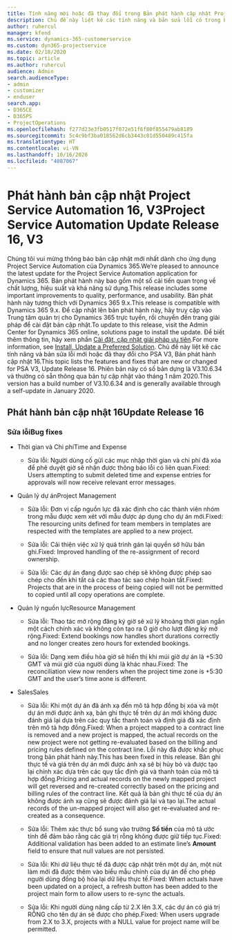 ```yaml
---
title: Tính năng mới hoặc đã thay đổi trong Bản phát hành cập nhật Project Service Automation 16, V3
description: Chủ đề này liệt kê các tính năng và bản sửa lỗi có trong Bản phát hành cập nhật Project Service Automation 16, V3.
author: ruhercul
manager: kfend
ms.service: dynamics-365-customerservice
ms.custom: dyn365-projectservice
ms.date: 02/18/2020
ms.topic: article
ms.author: ruhercul
audience: Admin
search.audienceType:
- admin
- customizer
- enduser
search.app:
- D365CE
- D365PS
- ProjectOperations
ms.openlocfilehash: f277d23e3fb0517f072e51f6f80f855479ab8189
ms.sourcegitcommit: 5c4c9bf3ba018562d6cb3443c01d550489c415fa
ms.translationtype: HT
ms.contentlocale: vi-VN
ms.lasthandoff: 10/16/2020
ms.locfileid: "4087067"
---
```

# <a name="project-service-automation-update-release-16-v3"></a><span data-ttu-id="fadf9-103">Phát hành bản cập nhật Project Service Automation 16, V3</span><span class="sxs-lookup"><span data-stu-id="fadf9-103">Project Service Automation Update Release 16, V3</span></span>

<span data-ttu-id="fadf9-104">Chúng tôi vui mừng thông báo bản cập nhật mới nhất dành cho ứng dụng Project Service Automation của Dynamics 365.</span><span class="sxs-lookup"><span data-stu-id="fadf9-104">We’re pleased to announce the latest update for the Project Service Automation application for Dynamics 365.</span></span> <span data-ttu-id="fadf9-105">Bản phát hành này bao gồm một số cải tiến quan trọng về chất lượng, hiệu suất và khả năng sử dụng.</span><span class="sxs-lookup"><span data-stu-id="fadf9-105">This release includes some important improvements to quality, performance, and usability.</span></span>  <span data-ttu-id="fadf9-106">Bản phát hành này tương thích với Dynamics 365 9.x.</span><span class="sxs-lookup"><span data-stu-id="fadf9-106">This release is compatible with Dynamics 365 9.x.</span></span> <span data-ttu-id="fadf9-107">Để cập nhật lên bản phát hành này, hãy truy cập vào Trung tâm quản trị cho Dynamics 365 trực tuyến, rồi chuyển đến trang giải pháp để cài đặt bản cập nhật.</span><span class="sxs-lookup"><span data-stu-id="fadf9-107">To update to this release, visit the Admin Center for Dynamics 365 online, solutions page to install the update.</span></span> <span data-ttu-id="fadf9-108">Để biết thêm thông tin, hãy xem phần [Cài đặt, cập nhật giải pháp ưu tiên](https://docs.microsoft.com/dynamics365/project-service/upgrade-psa-home-page).</span><span class="sxs-lookup"><span data-stu-id="fadf9-108">For more information, see [Install, Update a Preferred Solution](https://docs.microsoft.com/dynamics365/project-service/upgrade-psa-home-page).</span></span>
<span data-ttu-id="fadf9-109">Chủ đề này liệt kê các tính năng và bản sửa lỗi mới hoặc đã thay đổi cho PSA V3, Bản phát hành cập nhật 16.</span><span class="sxs-lookup"><span data-stu-id="fadf9-109">This topic lists the features and fixes that are new or changed for PSA V3, Update Release 16.</span></span> <span data-ttu-id="fadf9-110">Phiên bản này có số bản dựng là V3.10.6.34 và thường có sẵn thông qua bản tự cập nhật vào tháng 1 năm 2020.</span><span class="sxs-lookup"><span data-stu-id="fadf9-110">This version has a build number of V3.10.6.34 and is generally available through a self-update in January 2020.</span></span>


## <a name="update-release-16"></a><span data-ttu-id="fadf9-111">Phát hành bản cập nhật 16</span><span class="sxs-lookup"><span data-stu-id="fadf9-111">Update Release 16</span></span>

### <a name="bug-fixes"></a><span data-ttu-id="fadf9-112">Sửa lỗi</span><span class="sxs-lookup"><span data-stu-id="fadf9-112">Bug fixes</span></span>

-   <span data-ttu-id="fadf9-113">Thời gian và Chi phí</span><span class="sxs-lookup"><span data-stu-id="fadf9-113">Time and Expense</span></span>

    -   <span data-ttu-id="fadf9-114">Sửa lỗi: Người dùng cố gửi các mục nhập thời gian và chi phí đã xóa để phê duyệt giờ sẽ nhận được thông báo lỗi có liên quan.</span><span class="sxs-lookup"><span data-stu-id="fadf9-114">Fixed: Users attempting to submit deleted time and expense entries for approvals will now receive relevant error messages.</span></span>

-   <span data-ttu-id="fadf9-115">Quản lý dự án</span><span class="sxs-lookup"><span data-stu-id="fadf9-115">Project Management</span></span>

    -   <span data-ttu-id="fadf9-116">Sửa lỗi: Đơn vị cấp nguồn lực đã xác định cho các thành viên nhóm trong mẫu được xem xét với mẫu được áp dụng cho dự án mới.</span><span class="sxs-lookup"><span data-stu-id="fadf9-116">Fixed: The resourcing units defined for team members in templates are respected with the templates are applied to a new project.</span></span>

    -   <span data-ttu-id="fadf9-117">Sửa lỗi: Cải thiện việc xử lý quá trình gán lại quyền sở hữu bản ghi.</span><span class="sxs-lookup"><span data-stu-id="fadf9-117">Fixed: Improved handling of the re-assignment of record ownership.</span></span>

    -   <span data-ttu-id="fadf9-118">Sửa lỗi: Các dự án đang được sao chép sẽ không được phép sao chép cho đến khi tất cả các thao tác sao chép hoàn tất.</span><span class="sxs-lookup"><span data-stu-id="fadf9-118">Fixed: Projects that are in the process of being copied will not be permitted to copied until all copy operations are complete.</span></span>

-   <span data-ttu-id="fadf9-119">Quản lý nguồn lực</span><span class="sxs-lookup"><span data-stu-id="fadf9-119">Resource Management</span></span>

    -   <span data-ttu-id="fadf9-120">Sửa lỗi: Thao tác mở rộng đăng ký giờ sẽ xử lý khoảng thời gian ngắn một cách chính xác và không còn tạo ra 0 giờ cho lượt đăng ký mở rộng.</span><span class="sxs-lookup"><span data-stu-id="fadf9-120">Fixed: Extend bookings now handles short durations correctly and no longer creates zero hours for extended bookings.</span></span>

    -   <span data-ttu-id="fadf9-121">Sửa lỗi: Dạng xem điều hòa giờ sẽ hiển thị khi múi giờ dự án là +5:30 GMT và múi giờ của người dùng là khác nhau.</span><span class="sxs-lookup"><span data-stu-id="fadf9-121">Fixed: The reconciliation view now renders when the project time zone is +5:30 GMT and the user’s time aone is different.</span></span>

-   <span data-ttu-id="fadf9-122">Sales</span><span class="sxs-lookup"><span data-stu-id="fadf9-122">Sales</span></span>

    -   <span data-ttu-id="fadf9-123">Sửa lỗi: Khi một dự án đã ánh xạ đến mô tả hợp đồng bị xóa và một dự án mới được ánh xạ, bản ghi thực tế trên dự án mới không được đánh giá lại dựa trên các quy tắc thanh toán và định giá đã xác định trên mô tả hợp đồng.</span><span class="sxs-lookup"><span data-stu-id="fadf9-123">Fixed: When a project mapped to a contract line is removed and a new project is mapped, the actual records on the new project were not getting re-evaluated based on the billing and pricing rules defined on the contract line.</span></span> <span data-ttu-id="fadf9-124">Lỗi này đã được khắc phục trong bản phát hành này.</span><span class="sxs-lookup"><span data-stu-id="fadf9-124">This has been fixed in this release.</span></span> <span data-ttu-id="fadf9-125">Bản ghi thực tế và giá trên dự án mới được ánh xạ sẽ bị hủy bỏ và được tạo lại chính xác dựa trên các quy tắc định giá và thanh toán của mô tả hợp đồng.</span><span class="sxs-lookup"><span data-stu-id="fadf9-125">Pricing and actual records on the newly mapped project will get reversed and re-created correctly based on the pricing and billing rules of the contract line.</span></span> <span data-ttu-id="fadf9-126">Kết quả là bản ghi thực tế của dự án không được ánh xạ cũng sẽ được đánh giá lại và tạo lại.</span><span class="sxs-lookup"><span data-stu-id="fadf9-126">The actual records of the un-mapped project will also get re-evaluated and re-created as a consequence.</span></span>

    -   <span data-ttu-id="fadf9-127">Sửa lỗi: Thêm xác thực bổ sung vào trường **Số tiền** của mô tả ước tính để đảm bảo rằng các giá trị rỗng không được giữ tiếp tục.</span><span class="sxs-lookup"><span data-stu-id="fadf9-127">Fixed: Additional validation has been added to an estimate line’s **Amount** field to ensure that null values are not persisted.</span></span>

    -   <span data-ttu-id="fadf9-128">Sửa lỗi: Khi dữ liệu thực tế đã được cập nhật trên một dự án, một nút làm mới đã được thêm vào biểu mẫu chính của dự án để cho phép người dùng đồng bộ hóa lại dữ liệu thực tế.</span><span class="sxs-lookup"><span data-stu-id="fadf9-128">Fixed: When actuals have been updated on a project, a refresh button has been added to the project main form to allow users to re-sync the actuals.</span></span>

    -   <span data-ttu-id="fadf9-129">Sửa lỗi: Khi người dùng nâng cấp từ 2.X lên 3.X, các dự án có giá trị RỖNG cho tên dự án sẽ được cho phép.</span><span class="sxs-lookup"><span data-stu-id="fadf9-129">Fixed: When users upgrade from 2.X to 3.X, projects with a NULL value for project name will be permitted.</span></span>

